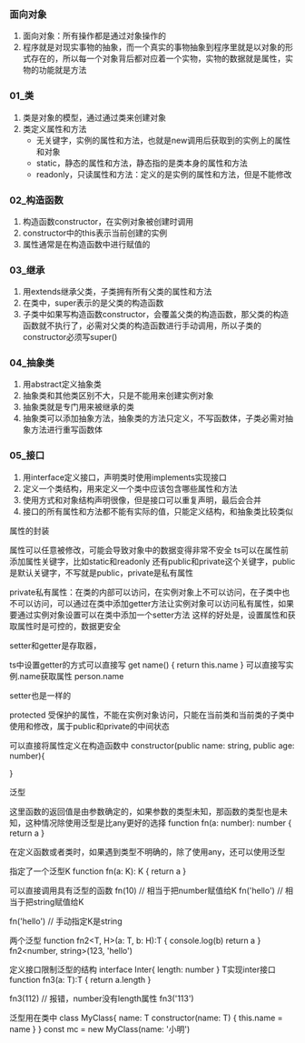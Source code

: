 ### 面向对象

1. 面向对象：所有操作都是通过对象操作的
2. 程序就是对现实事物的抽象，而一个真实的事物抽象到程序里就是以对象的形式存在的，所以每一个对象背后都对应着一个实物，实物的数据就是属性，实物的功能就是方法

### 01_类

1. 类是对象的模型，通过通过类来创建对象
2. 类定义属性和方法
   - 无关键字，实例的属性和方法，也就是new调用后获取到的实例上的属性和对象
   - static，静态的属性和方法，静态指的是类本身的属性和方法
   - readonly，只读属性和方法：定义的是实例的属性和方法，但是不能修改

### 02_构造函数

1. 构造函数constructor，在实例对象被创建时调用
2. constructor中的this表示当前创建的实例
3. 属性通常是在构造函数中进行赋值的

### 03_继承 

1. 用extends继承父类，子类拥有所有父类的属性和方法
2. 在类中，super表示的是父类的构造函数
3. 子类中如果写构造函数constructor，会覆盖父类的构造函数，那父类的构造函数就不执行了，必需对父类的构造函数进行手动调用，所以子类的constructor必须写super()

### 04_抽象类

1. 用abstract定义抽象类
2. 抽象类和其他类区别不大，只是不能用来创建实例对象
3. 抽象类就是专门用来被继承的类
4. 抽象类可以添加抽象方法，抽象类的方法只定义，不写函数体，子类必需对抽象方法进行重写函数体

### 05_接口

1. 用interface定义接口，声明类时使用implements实现接口
2. 定义一个类结构，用来定义一个类中应该包含哪些属性和方法
3. 使用方式和对象结构声明很像，但是接口可以重复声明，最后会合并
4. 接口的所有属性和方法都不能有实际的值，只能定义结构，和抽象类比较类似


属性的封装

属性可以任意被修改，可能会导致对象中的数据变得非常不安全
ts可以在属性前添加属性关键字，比如static和readonly
还有public和private这个关键字，public是默认关键字，不写就是public，private是私有属性

private私有属性：在类的内部可以访问，在实例对象上不可以访问，在子类中也不可以访问，可以通过在类中添加getter方法让实例对象可以访问私有属性，如果要通过实例对象设置可以在类中添加一个setter方法
这样的好处是，设置属性和获取属性时是可控的，数据更安全

setter和getter是存取器，

ts中设置getter的方式可以直接写
get name() {
   return this.name
}
可以直接写实例.name获取属性    person.name

setter也是一样的  



protected 受保护的属性，不能在实例对象访问，只能在当前类和当前类的子类中使用和修改，属于public和private的中间状态


可以直接将属性定义在构造函数中
constructor(public name: string, public age: number){

}






泛型

这里函数的返回值是由参数确定的，如果参数的类型未知，那函数的类型也是未知，这种情况除使用泛型是比any更好的选择
function fn(a: number): number {
   return a
}

在定义函数或者类时，如果遇到类型不明确的，除了使用any，还可以使用泛型

指定了一个泛型K
function fn<K>(a: K): K {
   return a
}

可以直接调用具有泛型的函数
fn(10)    // 相当于把number赋值给K
fn('hello')    // 相当于把string赋值给K

fn<string>('hello')    // 手动指定K是string


两个泛型
function fn2<T, H>(a: T, b: H):T {
   console.log(b)
   return a
}
fn2<number, string>(123, 'hello')


定义接口限制泛型的结构
interface Inter{
   length: number
}
T实现inter接口
function fn3<T extends Inter>(a: T):T {
   return a.length
}

fn3(112)   // 报错，number没有length属性
fn3('113')


泛型用在类中
class MyClass<T>{
   name: T
   constructor(name: T) {
      this.name = name
   }
}
const mc = new MyClass<string>(name: '小明')











